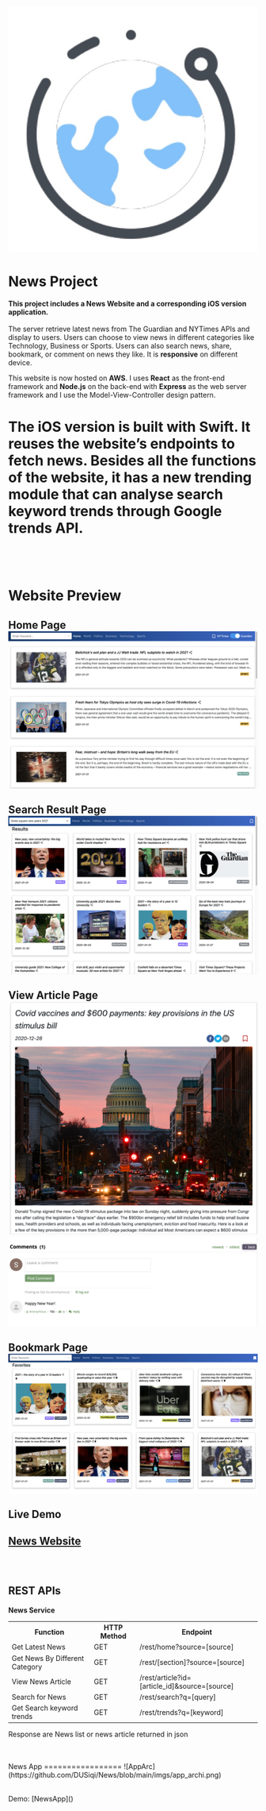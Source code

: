 <img src="https://github.com/DUSiqi/News/blob/main/imgs/logo.jpg" />

News Project
=================
**This project includes a News Website and a corresponding iOS version application.**
<br/>
<br/>
The server retrieve latest news from The Guardian and NYTimes APIs and display to users. Users can choose to view news in different categories like Technology, Business or Sports. Users can also search news, share, bookmark, or comment on news they like. It is **responsive** on different device.

This website is now hosted on **AWS**. I uses **React** as the front-end framework and **Node.js** on the back-end with **Express** as the web server framework and I use the Model-View-Controller design pattern.


The iOS version is built with **Swift**. It reuses the website’s endpoints to fetch news. Besides all the functions of the website, it has a new trending module that can analyse search keyword trends through Google trends API.
<br/>
<br/>
<br/>
<br/>
Website Preview
=================
Home Page
![HomePage](https://github.com/DUSiqi/News/blob/main/imgs/home.png)
<br/>
<br/>
Search Result Page
![searchPage](https://github.com/DUSiqi/News/blob/main/imgs/search.png)
<br/>
<br/>
View Article Page
![articlePage](https://github.com/DUSiqi/News/blob/main/imgs/detailed.png)
![comments](https://github.com/DUSiqi/News/blob/main/imgs/comments.png)
<br/>
<br/>
Bookmark Page
![favoritePage](https://github.com/DUSiqi/News/blob/main/imgs/favorites.png)
<br/>
<br/>
Live Demo
-----------------
[News Website](http://ec2-54-146-190-253.compute-1.amazonaws.com:3000/)
<br/>
<br/>
<br/>
<br/>
REST APIs
-----------------
**News Service**

<table>
    <tr>
        <th>Function</th>
        <th>HTTP Method</th>
        <th>Endpoint</th>
    </tr>
    <tr>
        <td>Get Latest News</td>
        <td>GET</td>
        <td>/rest/home?source=[source]</td>
    </tr>
    <tr>
        <td>Get News By Different Category</td>
        <td>GET</td>
        <td>/rest/[section]?source=[source]</td>
    </tr>
    <tr>
        <td>View News Article</td>
        <td>GET</td>
        <td>/rest/article?id=[article_id]&source=[source]</td>
    </tr>
    <tr>
        <td>Search for News</td>
        <td>GET</td>
        <td>/rest/search?q=[query]</td>
    </tr>
    <tr>
        <td>Get Search keyword trends</td>
        <td>GET</td>
        <td>/rest/trends?q=[keyword]</td>
    </tr>
</table>

Response are News list or news article returned in json

<br/>
<br/>
News App
=================
![AppArc](https://github.com/DUSiqi/News/blob/main/imgs/app_archi.png)
<br/>
<br/>
<p>Demo: [NewsApp]()</p>
